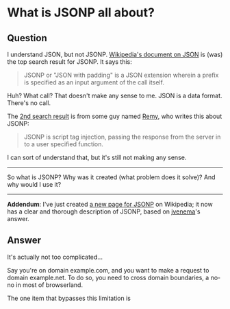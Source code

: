 
# What is JSONP all about?

## Question
        
I understand JSON, but not JSONP. [Wikipedia's document on JSON](http://en.wikipedia.org/wiki/JSON) is (was) the top search result for JSONP. It says this:

> JSONP or "JSON with padding" is a JSON extension wherein a prefix is specified as an input argument of the call itself.

Huh? What call? That doesn't make any sense to me. JSON is a data format. There's no call.

The [2nd search result](http://remysharp.com/2007/10/08/what-is-jsonp/) is from some guy named [Remy](https://stackoverflow.com/users/22617/remy-sharp), who writes this about JSONP:

> JSONP is script tag injection, passing the response from the server in to a user specified function.

I can sort of understand that, but it's still not making any sense.

* * *

So what is JSONP? Why was it created (what problem does it solve)? And why would I use it?

* * *

**Addendum**: I've just created [a new page for JSONP](http://en.wikipedia.org/wiki/JSONP) on Wikipedia; it now has a clear and thorough description of JSONP, based on [jvenema](https://stackoverflow.com/users/25330/jvenema)'s answer.

## Answer
        
It's actually not too complicated...

Say you're on domain example.com, and you want to make a request to domain example.net. To do so, you need to cross domain boundaries, a no-no in most of browserland.

The one item that bypasses this limitation is <script> tags. When you use a script tag, the domain limitation is ignored, but under normal circumstances, you can't really **do** anything with the results, the script just gets evaluated.

Enter JSONP. When you make your request to a server that is JSONP enabled, you pass a special parameter that tells the server a little bit about your page. That way, the server is able to nicely wrap up its response in a way that your page can handle.

For example, say the server expects a parameter called "callback" to enable its JSONP capabilities. Then your request would look like:

    http://www.example.net/sample.aspx?callback=mycallback
    

Without JSONP, this might return some basic JavaScript object, like so:

    { foo: 'bar' }
    

However, with JSONP, when the server receives the "callback" parameter, it wraps up the result a little differently, returning something like this:

    mycallback({ foo: 'bar' });
    

As you can see, it will now invoke the method you specified. So, in your page, you define the callback function:

    mycallback = function(data){
      alert(data.foo);
    };
    

And now, when the script is loaded, it'll be evaluated, and your function will be executed. Voila, cross-domain requests!

It's also worth noting the one major issue with JSONP: you lose a lot of control of the request. For example, there is no "nice" way to get proper failure codes back. As a result, you end up using timers to monitor the request, etc, which is always a bit suspect. The proposition for [JSONRequest](http://www.json.org/JSONRequest.html) is a great solution to allowing cross domain scripting, maintaining security, and allowing proper control of the request.

These days (2015), [CORS](http://en.wikipedia.org/wiki/Cross-origin_resource_sharing) is the recommended approach vs. JSONRequest. JSONP is still useful for older browser support, but given the security implications, unless you have no choice CORS is the better choice.
